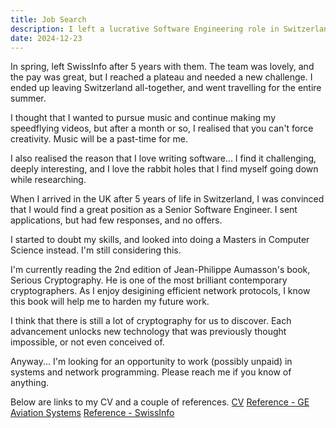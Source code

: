 ```yaml
---
title: Job Search
description: I left a lucrative Software Engineering role in Switzerland, and went travelling. I'm now open to opportunities...
date: 2024-12-23
---
```

In spring, left SwissInfo after 5 years with them. The team was lovely, and the pay was great, but I reached a plateau and needed a new challenge. I ended up leaving Switzerland all-together, and went travelling for the entire summer.

I thought that I wanted to pursue music and continue making my speedflying videos, but after a month or so, I realised that you can't force creativity. Music will be a past-time for me.

I also realised the reason that I love writing software... I find it challenging, deeply interesting, and I love the rabbit holes that I find myself going down while researching.

When I arrived in the UK after 5 years of life in Switzerland, I was convinced that I would find a great position as a Senior Software  Engineer. I sent applications, but had few responses, and no offers.

I started to doubt my skills, and looked into doing a Masters in Computer Science instead. I'm still considering this.

I'm currently reading the 2nd edition of Jean-Philippe Aumasson's book, Serious Cryptography. He is one of the most brilliant contemporary cryptographers. As I enjoy desigining efficient network protocols, I know this book will help me to harden my future work.

I think that there is still a lot of cryptography for us to discover. Each advancement unlocks new technology that was previously thought impossible, or not even conceived of.

Anyway... I'm looking for an opportunity to work (possibly unpaid) in systems and network programming. Please reach me if you know of anything.

Below are links to my CV and a couple of references.
[CV](/doc/joseph-innes-cv.pdf)
[Reference - GE Aviation Systems](/doc/GE-reference.pdf)
[Reference - SwissInfo](/doc/SwissInfo-reference.pdf)